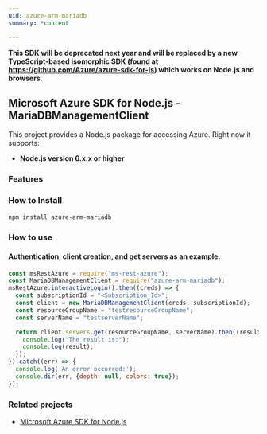 ```yaml
---
uid: azure-arm-mariadb
summary: *content

---
```

**This SDK will be deprecated next year and will be replaced by a new TypeScript-based isomorphic SDK (found at https://github.com/Azure/azure-sdk-for-js) which works on Node.js and browsers.**
## Microsoft Azure SDK for Node.js - MariaDBManagementClient

This project provides a Node.js package for accessing Azure. Right now it supports:
- **Node.js version 6.x.x or higher**

### Features


### How to Install

```bash
npm install azure-arm-mariadb
```

### How to use

#### Authentication, client creation, and get servers as an example.

```javascript
const msRestAzure = require("ms-rest-azure");
const MariaDBManagementClient = require("azure-arm-mariadb");
msRestAzure.interactiveLogin().then((creds) => {
  const subscriptionId = "<Subscription_Id>";
  const client = new MariaDBManagementClient(creds, subscriptionId);
  const resourceGroupName = "testresourceGroupName";
  const serverName = "testserverName";

  return client.servers.get(resourceGroupName, serverName).then((result) => {
    console.log("The result is:");
    console.log(result);
  });
}).catch((err) => {
  console.log('An error occurred:');
  console.dir(err, {depth: null, colors: true});
});
```
### Related projects

- [Microsoft Azure SDK for Node.js](https://github.com/Azure/azure-sdk-for-node)
